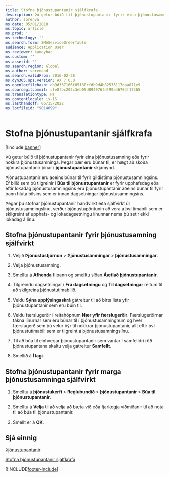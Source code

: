```yaml
---
title: Stofna þjónustupantanir sjálfkrafa
description: Þú getur búið til þjónustupantanir fyrir eina þjónustusamning eða fyrir nokkra þjónustusamninga.
author: sorenva
ms.date: 05/01/2018
ms.topic: article
ms.prod: ''
ms.technology: ''
ms.search.form: SMAServiceOrderTable
audience: Application User
ms.reviewer: kamaybac
ms.custom: ''
ms.assetid: ''
ms.search.region: Global
ms.author: sorenand
ms.search.validFrom: 2016-02-28
ms.dyn365.ops.version: AX 7.0.0
ms.openlocfilehash: db9d337166f05f80cfdb9d4b82533117daa871e9
ms.sourcegitcommit: cfe8fbc202c3eb05d894076fdf99e46704f17365
ms.translationtype: HT
ms.contentlocale: is-IS
ms.lasthandoff: 06/15/2022
ms.locfileid: "9014699"
---
```

# <a name="create-service-orders-automatically"></a>Stofna þjónustupantanir sjálfkrafa    

[!include [banner](../includes/banner.md)]


Þú getur búið til þjónustupantanir fyrir eina þjónustusamning eða fyrir nokkra þjónustusamninga. Þegar þær eru búnar til, er hægt að skoða þjónustupantanir þínar í **þjónustupantanir** skjámynd.

Þjónustupantanir eru aðeins búnar til fyrir gildistíma þjónustusamningsins. Ef bilið sem þú tilgreinir í **Búa til þjónustupantanir** er fyrir upphafsdag eða eftir lokadag þjónustusamningsins eru þjónustupantanir aðeins búnar til fyrir þann hluta bilsins sem er innan dagsetningar þjónustusamningsins.

Þegar þú stofnar þjónustupantanir handvirkt eða sjálfvirkt úr þjónustusamningslínu, verður þjónustupöntunin að vera á því tímabili sem er skilgreint af upphafs- og lokadagsetningu línunnar nema þú setir ekki lokadag á línu.

## <a name="create-service-orders-automatically-for-a-service-agreement"></a>Stofna þjónustupantanir fyrir þjónustusamning sjálfvirkt

1.  Veljið **Þjónustustjórnun** \> **Þjónustusamningar** \> **þjónustusamningar**.

2.  Velja þjónustusamning.

3.  Smelltu á **Afhenda** flipann og smelltu síðan **Áætlað þjónustupantanir**.

4.  Tilgreindu dagsetningar í **Frá dagsetningu** og **Til dagsetningar** reitum til að skilgreina þjónustutímabilið.

5.  Veldu **Sýna upplýsingaskrá** gátreitur til að birta lista yfir þjónustupantanir sem eru búin til.

6.  Veldu færslugerðir í reitahópnum **Nær yfir færslugerðir**. Færslugerðirnar tákna línurnar sem eru búnar til í þjónustusamningnum og hver færslugerð sem þú velur býr til nokkrar þjónustupantanir, allt eftir því þjónustutímabili sem er tilgreint á þjónustusamningslínu.

7.  Til að búa til einhverjar þjónustupantanir sem vantar í samfelldri röð þjónustupantana skaltu velja gátreitur **Samfellt**.

8.  Smellið á **Í lagi**.

## <a name="create-service-orders-automatically-for-several-service-agreements"></a>Stofna þjónustupantanir fyrir marga þjónustusamninga sjálfvirkt

1.  Smelltu á **þjónustukerfi** \> **Reglubundið** \> **þjónustupantanir** \> **Búa til þjónustupantanir**.

2.  Smelltu á **Velja** til að velja að bæta við eða fjarlægja viðmiðanir til að nota til að búa til þjónustupantanir.

3.  Smellt er á **OK**.

## <a name="see-also"></a>Sjá einnig

[Þjónustupantanir](service-orders.md)

[Stofna þjónustupantanir sjálfkrafa](auto-create-service-orders.md)

  




[!INCLUDE[footer-include](../../includes/footer-banner.md)]